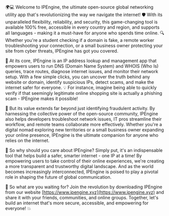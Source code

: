 🌍💻 Welcome to IPEngine, the ultimate open-source global networking utility app that's revolutionizing the way we navigate the internet! 🛡️ With its unparalleled flexibility, reliability, and security, this game-changing tool is available 100% free, accessible in every country and region, and supports all languages - making it a must-have for anyone who spends time online. 🔍 Whether you're a student checking if a domain is fake, a remote worker troubleshooting your connection, or a small business owner protecting your site from cyber threats, IPEngine has got you covered.

📡 At its core, IPEngine is an IP address lookup and management app that empowers users to run DNS (Domain Name System) and WHOIS (Who Is) queries, trace routes, diagnose internet issues, and monitor their network setup. With a few simple clicks, you can uncover the truth behind any website or domain, identify suspicious IPs, detect scams, and make the internet safer for everyone. 💡 For instance, imagine being able to quickly verify if that seemingly legitimate online shopping site is actually a phishing scam - IPEngine makes it possible!

🌟 But its value extends far beyond just identifying fraudulent activity. By harnessing the collective power of the open-source community, IPEngine also helps developers troubleshoot network issues, IT pros streamline their workflow, and remote teams collaborate more effectively. Whether you're a digital nomad exploring new territories or a small business owner expanding your online presence, IPEngine is the ultimate companion for anyone who relies on the internet.

🚀 So why should you care about IPEngine? Simply put, it's an indispensable tool that helps build a safer, smarter internet - one IP at a time! By empowering users to take control of their online experiences, we're creating a more transparent and trustworthy digital landscape. And as the world becomes increasingly interconnected, IPEngine is poised to play a pivotal role in shaping the future of global communication.

💪 So what are you waiting for? Join the revolution by downloading IPEngine from our website [https://www.ipengine.xyz](https://www.ipengine.xyz) and share it with your friends, communities, and online groups. Together, let's build an internet that's more secure, accessible, and empowering for everyone! 💥